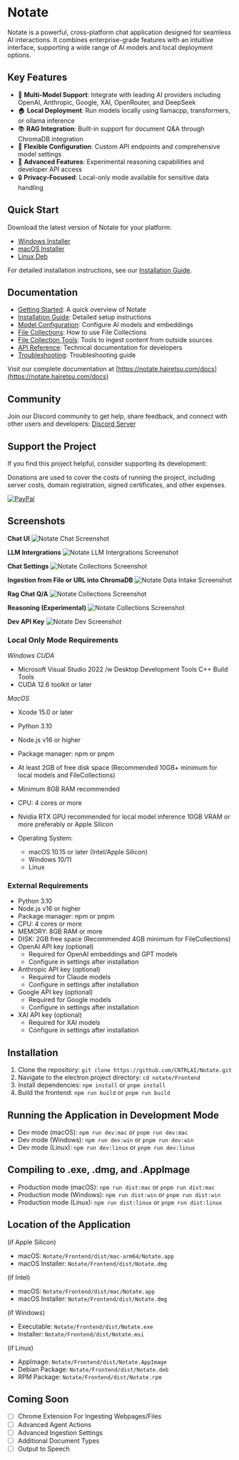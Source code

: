 # Notate

Notate is a powerful, cross-platform chat application designed for seamless AI interactions. It combines enterprise-grade features with an intuitive interface, supporting a wide range of AI models and local deployment options.

## Key Features

- 🤖 **Multi-Model Support**: Integrate with leading AI providers including OpenAI, Anthropic, Google, XAI, OpenRouter, and DeepSeek
- 🏠 **Local Deployment**: Run models locally using llamacpp, transformers, or ollama inference
- 📚 **RAG Integration**: Built-in support for document Q&A through ChromaDB integration
- 🔧 **Flexible Configuration**: Custom API endpoints and comprehensive model settings
- 🎯 **Advanced Features**: Experimental reasoning capabilities and developer API access
- 🔒 **Privacy-Focused**: Local-only mode available for sensitive data handling

## Quick Start

Download the latest version of Notate for your platform:

- [Windows Installer](https://notate.hairetsu.com/download)
- [macOS Installer](https://notate.hairetsu.com/download)
- [Linux Deb](https://notate.hairetsu.com/download)

For detailed installation instructions, see our [Installation Guide](https://notate.hairetsu.com/docs/getting-started).

## Documentation

- [Getting Started](https://notate.hairetsu.com/docs/overview): A quick overview of Notate
- [Installation Guide](https://notate.hairetsu.com/docs/getting-started): Detailed setup instructions
- [Model Configuration](https://notate.hairetsu.com/docs/settings): Configure AI models and embeddings
- [File Collections](https://notate.hairetsu.com/docs/collections): How to use File Collections
- [File Collection Tools](https://notate.hairetsu.com/docs/collection-tools): Tools to ingest content from outside sources
- [API Reference](https://notate.hairetsu.com/docs/developer-integration): Technical documentation for developers
- [Troubleshooting](https://notate.hairetsu.com/docs/troubleshooting): Troubleshooting guide

Visit our complete documentation at [https://notate.hairetsu.com/docs](https://notate.hairetsu.com/docs)

## Community

Join our Discord community to get help, share feedback, and connect with other users and developers:
[Discord Server](https://discord.gg/vEFAwB8wFC)

## Support the Project

If you find this project helpful, consider supporting its development:

Donations are used to cover the costs of running the project, including server costs, domain registration, signed certificates, and other expenses.

[![PayPal](https://img.shields.io/badge/PayPal-donate-blue.svg)](https://www.paypal.com/donate/?hosted_button_id=W96TCRJ5Q3RJG)

## Screenshots

**Chat UI**
![Notate Chat Screenshot](https://www.hairetsu.com/notate-0.png)

**LLM Intergrations**
![Notate LLM Intergrations Screenshot](https://www.hairetsu.com/notate-07.png)

**Chat Settings**
![Notate Collections Screenshot](https://www.hairetsu.com/notate-06.png)

**Ingestion from File or URL into ChromaDB**
![Notate Data Intake Screenshot](https://www.hairetsu.com/notate-3.png)

**Rag Chat Q/A**
![Notate Collections Screenshot](https://www.hairetsu.com/notate-08.png)

**Reasoning (Experimental)**
![Notate Collections Screenshot](https://www.hairetsu.com/notate-09.png)

**Dev API Key**
![Notate Dev Screenshot](https://www.hairetsu.com/notate-2.png)

### Local Only Mode Requirements

_Windows CUDA_

- Microsoft Visual Studio 2022 /w Desktop Development Tools C++ Build Tools
- CUDA 12.6 toolkit or later

_MacOS_

- Xcode 15.0 or later

- Python 3.10
- Node.js v16 or higher
- Package manager: npm or pnpm
- At least 2GB of free disk space (Recommended 10GB+ minimum for local models and FileCollections)
- Minimum 8GB RAM recommended
- CPU: 4 cores or more
- Nvidia RTX GPU recommended for local model inference 10GB VRAM or more preferably or Apple Silicon
- Operating System:
  - macOS 10.15 or later (Intel/Apple Silicon)
  - Windows 10/11
  - Linux

### External Requirements

- Python 3.10
- Node.js v16 or higher
- Package manager: npm or pnpm
- CPU: 4 cores or more
- MEMORY: 8GB RAM or more
- DISK: 2GB free space (Recommended 4GB minimum for FileCollections)
- OpenAI API key (optional)
  - Required for OpenAI embeddings and GPT models
  - Configure in settings after installation
- Anthropic API key (optional)
  - Required for Claude models
  - Configure in settings after installation
- Google API key (optional)
  - Required for Google models
  - Configure in settings after installation
- XAI API key (optional)
  - Required for XAI models
  - Configure in settings after installation

## Installation

1. Clone the repository: `git clone https://github.com/CNTRLAI/Notate.git`
2. Navigate to the electron project directory: `cd notate/Frontend`
3. Install dependencies: `npm install` or `pnpm install`
4. Build the frontend: `npm run build` or `pnpm run build`

## Running the Application in Development Mode

- Dev mode (macOS): `npm run dev:mac` or `pnpm run dev:mac`
- Dev mode (Windows): `npm run dev:win` or `pnpm run dev:win`
- Dev mode (Linux): `npm run dev:linux` or `pnpm run dev:linux`

## Compiling to .exe, .dmg, and .AppImage

- Production mode (macOS): `npm run dist:mac` or `pnpm run dist:mac`
- Production mode (Windows): `npm run dist:win` or `pnpm run dist:win`
- Production mode (Linux): `npm run dist:linux` or `pnpm run dist:linux`

## Location of the Application

(if Apple Silicon)

- macOS: `Notate/Frontend/dist/mac-arm64/Notate.app`
- macOS Installer: `Notate/Frontend/dist/Notate.dmg`

(if Intel)

- macOS: `Notate/Frontend/dist/mac/Notate.app`
- macOS Installer: `Notate/Frontend/dist/Notate.dmg`

(if Windows)

- Executable: `Notate/Frontend/dist/Notate.exe`
- Installer: `Notate/Frontend/dist/Notate.msi`

(if Linux)

- AppImage: `Notate/Frontend/dist/Notate.AppImage`
- Debian Package: `Notate/Frontend/dist/Notate.deb`
- RPM Package: `Notate/Frontend/dist/Notate.rpm`

## Coming Soon

- [ ] Chrome Extension For Ingesting Webpages/Files
- [ ] Advanced Agent Actions
- [ ] Advanced Ingestion Settings
- [ ] Additional Document Types
- [ ] Output to Speech
